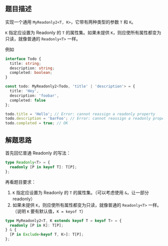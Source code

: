 ## 题目描述

实现一个通用 `MyReadonly2<T, K>`，它带有两种类型的参数 `T` 和 `K`。

`K` 指定应设置为 Readonly 的 `T` 的属性集。如果未提供 `K`，则应使所有属性都变为只读，就像普通的 `Readonly<T>` 一样。

例如

```ts
interface Todo {
  title: string;
  description: string;
  completed: boolean;
}

const todo: MyReadonly2<Todo, 'title' | 'description'> = {
  title: 'Hey',
  description: 'foobar',
  completed: false
};

todo.title = 'Hello'; // Error: cannot reassign a readonly property
todo.description = 'barFoo'; // Error: cannot reassign a readonly property
todo.completed = true; // OK
```

## 解题思路

首先回忆普通 Readonly 的写法：

```ts
type Readonly<T> = {
  readonly [P in keyof T]: T[P];
};
```

再看题目要求：

1. `K` 指定应设置为 Readonly 的 `T` 的属性集。（可以考虑使用 `&`，让一部分 readonly）
2. 如果未提供 `K`，则应使所有属性都变为只读，就像普通的 `Readonly<T>` 一样。（说明 `K` 要有默认值，`K = keyof T`）

```ts
type MyReadonly2<T, K extends keyof T = keyof T> = {
  readonly [P in K]: T[P];
} & {
  [P in Exclude<keyof T, K>]: T[P];
};
```
